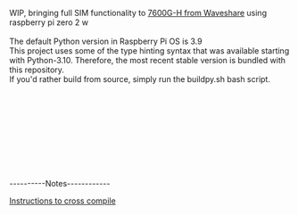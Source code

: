 WIP, bringing full SIM functionality to [7600G-H from Waveshare](https://www.waveshare.com/wiki/SIM7600G-H_4G_HAT_(B)) using raspberry pi zero 2 w\
\
The default Python version in Raspberry Pi OS is 3.9\
This project uses some of the type hinting syntax that was available starting with Python-3.10. Therefore, the most recent stable version is bundled with this repository.\
If you'd rather build from source, simply run the buildpy.sh bash script.
\
\
\
\
\
\
\
\
\
\
\
----------Notes------------

[Instructions to cross compile](https://earthly.dev/blog/cross-compiling-raspberry-pi/)

